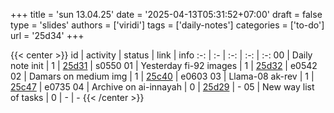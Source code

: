 +++
title = 'sun 13.04.25'
date = '2025-04-13T05:31:52+07:00'
draft = false
type = 'slides'
authors = ['viridi']
tags = ['daily-notes']
categories = ['to-do']
url = '25d34'
+++

{{< center >}}
id | activity | status | link | info
:-: | :- | :-: | :-: | :-:
00 | Daily note init        | 1 | [25d31](/notes/25d31) | s0550
01 | Yesterday fi-92 images | 1 | [25d32](/notes/25d32) | e0542
02 | Damars on medium img   | 1 | [25c40](/notes/25c40) | e0603
03 | Llama-08 ak-rev        | 1 | [25c47](/notes/25c47) | e0735
04 | Archive on ai-innayah  | 0 | [25d29](/notes/25d29) | -
05 | New way list of tasks  | 0 | - | -
{{< /center >}}
